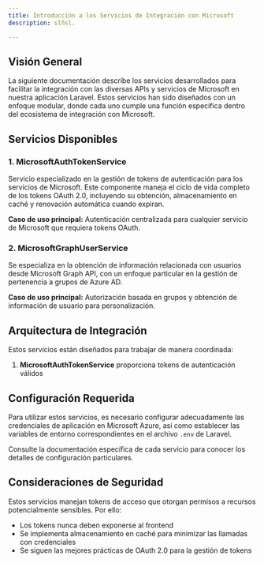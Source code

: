 ```yaml
---
title: Introducción a los Servicios de Integración con Microsoft
description: slñsl.

---
```


## Visión General

La siguiente documentación describe los servicios desarrollados para facilitar la integración con las diversas APIs y servicios de Microsoft en nuestra aplicación Laravel. Estos servicios han sido diseñados con un enfoque modular, donde cada uno cumple una función específica dentro del ecosistema de integración con Microsoft.

## Servicios Disponibles

### 1. MicrosoftAuthTokenService

Servicio especializado en la gestión de tokens de autenticación para los servicios de Microsoft. Este componente maneja el ciclo de vida completo de los tokens OAuth 2.0, incluyendo su obtención, almacenamiento en caché y renovación automática cuando expiran.

**Caso de uso principal:** Autenticación centralizada para cualquier servicio de Microsoft que requiera tokens OAuth.


### 2. MicrosoftGraphUserService

Se especializa en la obtención de información relacionada con usuarios desde Microsoft Graph API, con un enfoque particular en la gestión de pertenencia a grupos de Azure AD.

**Caso de uso principal:** Autorización basada en grupos y obtención de información de usuario para personalización.

## Arquitectura de Integración

Estos servicios están diseñados para trabajar de manera coordinada:

1. **MicrosoftAuthTokenService** proporciona tokens de autenticación válidos


## Configuración Requerida

Para utilizar estos servicios, es necesario configurar adecuadamente las credenciales de aplicación en Microsoft Azure, así como establecer las variables de entorno correspondientes en el archivo `.env` de Laravel.

Consulte la documentación específica de cada servicio para conocer los detalles de configuración particulares.

## Consideraciones de Seguridad

Estos servicios manejan tokens de acceso que otorgan permisos a recursos potencialmente sensibles. Por ello:

- Los tokens nunca deben exponerse al frontend
- Se implementa almacenamiento en caché para minimizar las llamadas con credenciales
- Se siguen las mejores prácticas de OAuth 2.0 para la gestión de tokens

